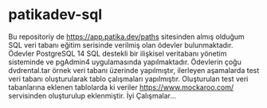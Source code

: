 # patikadev-sql
Bu repositoriy de https://app.patika.dev/paths sitesinden almış olduğum SQL veri tabanı eğitim serisinde verilmiş olan ödevler bulunmaktadır.
Ödevler PostgreSQL 14 SQL destekli bir ilişkisel veritabanı yönetim sisteminde ve pgAdmin4 uygulamasında yapılmaktadır.
Ödevlerin çoğu dvdrental.tar örnek veri tabanı üzerinde yapılmıştır, ilerleyen aşamalarda test veri tabanı oluşturularak tablo çalışmaları yapılmıştır.
Oluşturulan test veri tabanlarına eklenen tablolarda ki veriler https://www.mockaroo.com/ servisinden oluşturulup eklenmiştir.
İyi Çalışmalar...
